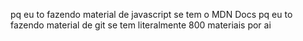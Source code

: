 pq eu to fazendo material de javascript se tem o MDN Docs
pq eu to fazendo material de git se tem literalmente 800 materiais por ai

